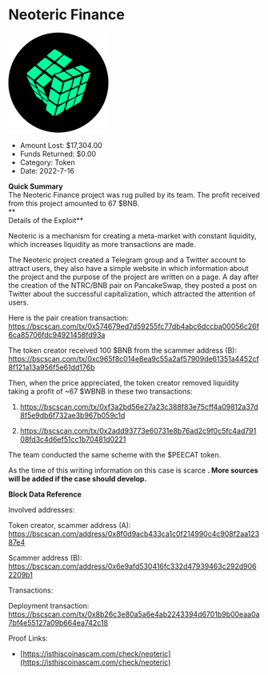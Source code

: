 # Neoteric Finance
![Neoteric Finance](/rektimages/Neoteric-Finance.png)
- Amount Lost: $17,304.00
- Funds Returned: $0.00
- Category: Token
- Date: 2022-7-16

**Quick Summary**  
The Neoteric Finance project was rug pulled by its team. The profit received from this project amounted to 67 $BNB.  
 **  
Details of the Exploit**

Neoteric is a mechanism for creating a meta-market with constant liquidity, which increases liquidity as more transactions are made.

The Neoteric project created a Telegram group and a Twitter account to attract users, they also have a simple website in which information about the project and the purpose of the project are written on a page. A day after the creation of the NTRC/BNB pair on PancakeSwap, they posted a post on Twitter about the successful capitalization, which attracted the attention of users.

Here is the pair creation transaction: https://bscscan.com/tx/0x574679ed7d59255fc77db4abc6dccba00056c26f6ca85706fdc94921458fd93a

The token creator received 100 $BNB from the scammer address (B): https://bscscan.com/tx/0xc965f8c014e8ea9c55a2af57909de61351a4452cf8f121a13a956f5e61dd176b

Then, when the price appreciated, the token creator removed liquidity taking a profit of ~67 $WBNB in these two transactions:

1) https://bscscan.com/tx/0xf3a2bd56e27a23c388f83e75cff4a09812a37d8f5e9db6f732ae3b967b059c1d

2) https://bscscan.com/tx/0x2add93773e60731e8b76ad2c9f0c5fc4ad79108fd3c4d6ef51cc1b70481d0221

The team conducted the same scheme with the $PEECAT token.

  


  


As the time of this writing information on this case is scarce **. More sources will be added if the case should develop.**

  


 **Block Data Reference**

Involved addresses:

Token creator, scammer address (A): https://bscscan.com/address/0x8f0d9acb433ca1c0f214990c4c908f2aa12387e4

Scammer address (B): https://bscscan.com/address/0x6e9afd530416fc332d47939463c292d9062209b1

  


Transactions:

Deployment transaction: https://bscscan.com/tx/0x8b26c3e80a5a6e4ab2243394d6701b9b00eaa0a7bf4e55127a09b664ea742c18


Proof Links:
- [https://isthiscoinascam.com/check/neoteric](https://isthiscoinascam.com/check/neoteric)



